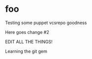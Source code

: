 foo
===

Testing some puppet vcsrepo goodness

Here goes change #2

EDIT ALL THE THINGS!

Learning the git gem